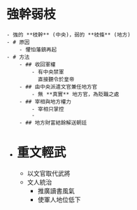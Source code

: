 # 強幹弱枝
	- 強的 **枝幹** (中央)，弱的 **枝條** (地方)
	- # 原因
		- 懼怕藩鎮再起
	- # 方法
		- ## 收回軍權
			- 有中央禁軍
			  直接聽令於皇帝
		- ## 由中央派遣文官兼任地方官
			- 無 **真實** 地方官，為貶職之處
		- ## 宰相與地方權力
			- 宰相只掌控
			-
		- ## 地方財富結餘解送朝廷
- # 重文輕武
	- 以文官取代武將
	- 文人統治
		- 推廣讀書風氣
		- 使軍人地位低下